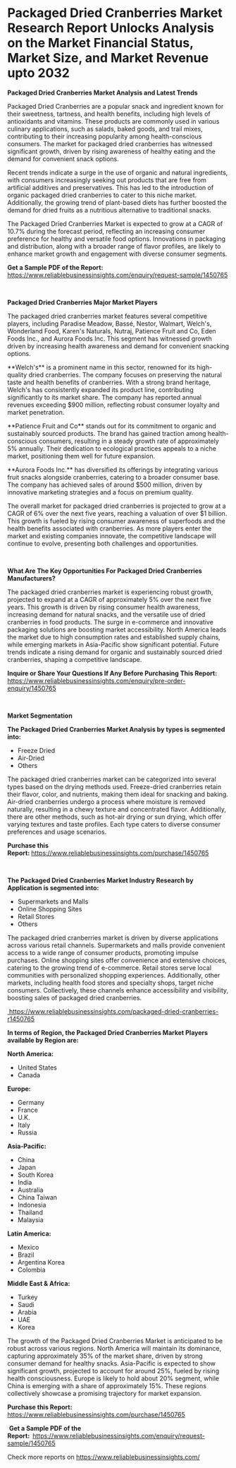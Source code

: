 <p><h1>Packaged Dried Cranberries Market Research Report Unlocks Analysis on the Market Financial Status, Market Size, and Market Revenue upto 2032</h1></p><p><strong>Packaged Dried Cranberries Market Analysis and Latest Trends</strong></p>
<p><p>Packaged Dried Cranberries are a popular snack and ingredient known for their sweetness, tartness, and health benefits, including high levels of antioxidants and vitamins. These products are commonly used in various culinary applications, such as salads, baked goods, and trail mixes, contributing to their increasing popularity among health-conscious consumers. The market for packaged dried cranberries has witnessed significant growth, driven by rising awareness of healthy eating and the demand for convenient snack options.</p><p>Recent trends indicate a surge in the use of organic and natural ingredients, with consumers increasingly seeking out products that are free from artificial additives and preservatives. This has led to the introduction of organic packaged dried cranberries to cater to this niche market. Additionally, the growing trend of plant-based diets has further boosted the demand for dried fruits as a nutritious alternative to traditional snacks.</p><p>The Packaged Dried Cranberries Market is expected to grow at a CAGR of 10.7% during the forecast period, reflecting an increasing consumer preference for healthy and versatile food options. Innovations in packaging and distribution, along with a broader range of flavor profiles, are likely to enhance market growth and engagement with diverse consumer segments.</p></p>
<p><strong>Get a Sample PDF of the Report:&nbsp;</strong> <a href="https://www.reliablebusinessinsights.com/enquiry/request-sample/1450765?utm_campaign=2274&utm_medium=2&utm_source=Github&utm_content=ia&utm_term=07042025&utm_id=packaged-dried-cranberries">https://www.reliablebusinessinsights.com/enquiry/request-sample/1450765</a></p>
<p>&nbsp;</p>
<p><strong>Packaged Dried Cranberries Major Market Players</strong></p>
<p><p>The packaged dried cranberries market features several competitive players, including Paradise Meadow, Bassé, Nestor, Walmart, Welch's, Wonderland Food, Karen's Naturals, Nutraj, Patience Fruit and Co, Eden Foods Inc., and Aurora Foods Inc. This segment has witnessed growth driven by increasing health awareness and demand for convenient snacking options.</p><p>**Welch's** is a prominent name in this sector, renowned for its high-quality dried cranberries. The company focuses on preserving the natural taste and health benefits of cranberries. With a strong brand heritage, Welch's has consistently expanded its product line, contributing significantly to its market share. The company has reported annual revenues exceeding $900 million, reflecting robust consumer loyalty and market penetration.</p><p>**Patience Fruit and Co** stands out for its commitment to organic and sustainably sourced products. The brand has gained traction among health-conscious consumers, resulting in a steady growth rate of approximately 5% annually. Their dedication to ecological practices appeals to a niche market, positioning them well for future expansion.</p><p>**Aurora Foods Inc.** has diversified its offerings by integrating various fruit snacks alongside cranberries, catering to a broader consumer base. The company has achieved sales of around $500 million, driven by innovative marketing strategies and a focus on premium quality.</p><p>The overall market for packaged dried cranberries is projected to grow at a CAGR of 6% over the next five years, reaching a valuation of over $1 billion. This growth is fueled by rising consumer awareness of superfoods and the health benefits associated with cranberries. As more players enter the market and existing companies innovate, the competitive landscape will continue to evolve, presenting both challenges and opportunities.</p></p>
<p>&nbsp;</p>
<p><strong>What Are The Key Opportunities For Packaged Dried Cranberries Manufacturers?</strong></p>
<p><p>The packaged dried cranberries market is experiencing robust growth, projected to expand at a CAGR of approximately 5% over the next five years. This growth is driven by rising consumer health awareness, increasing demand for natural snacks, and the versatile use of dried cranberries in food products. The surge in e-commerce and innovative packaging solutions are boosting market accessibility. North America leads the market due to high consumption rates and established supply chains, while emerging markets in Asia-Pacific show significant potential. Future trends indicate a rising demand for organic and sustainably sourced dried cranberries, shaping a competitive landscape.</p></p>
<p><strong>Inquire or Share Your Questions If Any Before Purchasing This Report:</strong> <a href="https://www.reliablebusinessinsights.com/enquiry/pre-order-enquiry/1450765?utm_campaign=2274&utm_medium=2&utm_source=Github&utm_content=ia&utm_term=07042025&utm_id=packaged-dried-cranberries">https://www.reliablebusinessinsights.com/enquiry/pre-order-enquiry/1450765</a></p>
<p>&nbsp;</p>
<p><strong>Market Segmentation</strong></p>
<p><strong>The Packaged Dried Cranberries Market Analysis by types is segmented into:</strong></p>
<p><ul><li>Freeze Dried</li><li>Air-Dried</li><li>Others</li></ul></p>
<p><p>The packaged dried cranberries market can be categorized into several types based on the drying methods used. Freeze-dried cranberries retain their flavor, color, and nutrients, making them ideal for snacking and baking. Air-dried cranberries undergo a process where moisture is removed naturally, resulting in a chewy texture and concentrated flavor. Additionally, there are other methods, such as hot-air drying or sun drying, which offer varying textures and taste profiles. Each type caters to diverse consumer preferences and usage scenarios.</p></p>
<p><strong>Purchase this Report:&nbsp;</strong><a href="https://www.reliablebusinessinsights.com/purchase/1450765?utm_campaign=2274&utm_medium=2&utm_source=Github&utm_content=ia&utm_term=07042025&utm_id=packaged-dried-cranberries">https://www.reliablebusinessinsights.com/purchase/1450765</a></p>
<p>&nbsp;</p>
<p><strong>The Packaged Dried Cranberries Market Industry Research by Application is segmented into:</strong></p>
<p><ul><li>Supermarkets and Malls</li><li>Online Shopping Sites</li><li>Retail Stores</li><li>Others</li></ul></p>
<p><p>The packaged dried cranberries market is driven by diverse applications across various retail channels. Supermarkets and malls provide convenient access to a wide range of consumer products, promoting impulse purchases. Online shopping sites offer convenience and extensive choices, catering to the growing trend of e-commerce. Retail stores serve local communities with personalized shopping experiences. Additionally, other markets, including health food stores and specialty shops, target niche consumers. Collectively, these channels enhance accessibility and visibility, boosting sales of packaged dried cranberries.</p></p>
<p><a href="https://www.reliablebusinessinsights.com/packaged-dried-cranberries-r1450765?utm_campaign=2274&utm_medium=2&utm_source=Github&utm_content=ia&utm_term=07042025&utm_id=packaged-dried-cranberries">&nbsp;https://www.reliablebusinessinsights.com/packaged-dried-cranberries-r1450765</a></p>
<p><strong>In terms of Region, the Packaged Dried Cranberries Market Players available by Region are:</strong></p>
<p>
    <p> <strong> North America: </strong>
        <ul>
            <li>United States</li>
            <li>Canada</li>
        </ul>
        </p> 
    <p> <strong> Europe: </strong>
        <ul>
            <li>Germany</li>
            <li>France</li>
            <li>U.K.</li>
            <li>Italy</li>
            <li>Russia</li>
        </ul>
        </p> 
    <p> <strong> Asia-Pacific: </strong>
        <ul>
            <li>China</li>
            <li>Japan</li>
            <li>South Korea</li>
            <li>India</li>
            <li>Australia</li>
            <li>China Taiwan</li>
            <li>Indonesia</li>
            <li>Thailand</li>
            <li>Malaysia</li>
        </ul>
        </p> 
    <p> <strong> Latin America: </strong>
        <ul>
            <li>Mexico</li>
            <li>Brazil</li>
            <li>Argentina Korea</li>
            <li>Colombia</li>
        </ul>
        </p> 
    <p> <strong> Middle East & Africa: </strong>
        <ul>
            <li>Turkey</li>
            <li>Saudi</li>
            <li>Arabia</li>
            <li>UAE</li>
            <li>Korea</li>
        </ul>
    </p>
    </p>
<p><p>The growth of the Packaged Dried Cranberries Market is anticipated to be robust across various regions. North America will maintain its dominance, capturing approximately 35% of the market share, driven by strong consumer demand for healthy snacks. Asia-Pacific is expected to show significant growth, projected to account for around 25%, fueled by rising health consciousness. Europe is likely to hold about 20% segment, while China is emerging with a share of approximately 15%. These regions collectively showcase a promising trajectory for market expansion.</p></p>
<p><strong>Purchase this Report: </strong><a href="https://www.reliablebusinessinsights.com/purchase/1450765?utm_campaign=2274&utm_medium=2&utm_source=Github&utm_content=ia&utm_term=07042025&utm_id=packaged-dried-cranberries">https://www.reliablebusinessinsights.com/purchase/1450765</a></p>
<p>&nbsp;<strong>Get a Sample PDF of the Report:&nbsp;&nbsp;</strong><a href="https://www.reliablebusinessinsights.com/enquiry/request-sample/1450765?utm_campaign=2274&utm_medium=2&utm_source=Github&utm_content=ia&utm_term=07042025&utm_id=packaged-dried-cranberries">https://www.reliablebusinessinsights.com/enquiry/request-sample/1450765</a></p>
<p><strong></strong></p>
<p>Check more reports on <a href="https://www.reliablebusinessinsights.com/?utm_campaign=2274&utm_medium=2&utm_source=Github&utm_content=ia&utm_term=07042025&utm_id=packaged-dried-cranberries">https://www.reliablebusinessinsights.com/</a></p>